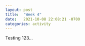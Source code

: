 ```yaml
---
layout: post
title:  "Week 4"
date:   2021-10-08 22:08:21 -0700
categories: activity
---
```

Testing 123...
